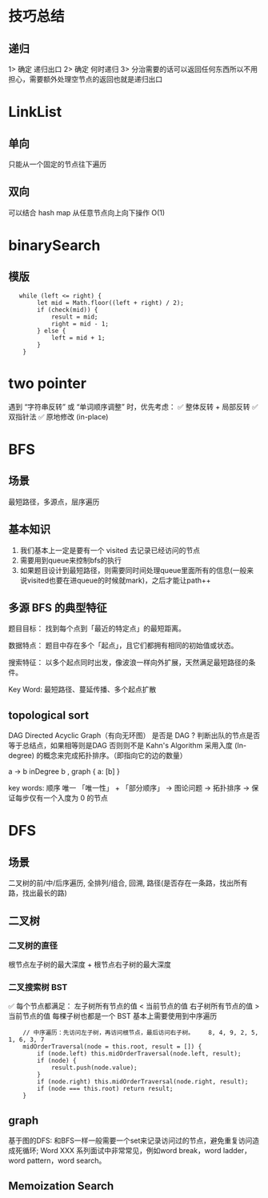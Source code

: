 # 技巧总结
## 递归
1> 确定 递归出口
2> 确定 何时递归
3> 分治需要的话可以返回任何东西所以不用担心，需要额外处理空节点的返回也就是递归出口

# LinkList

## 单向

只能从一个固定的节点往下遍历

## 双向

可以结合 hash map 从任意节点向上向下操作  O(1)

# binarySearch

## 模版

```
   while (left <= right) {
        let mid = Math.floor((left + right) / 2);
        if (check(mid)) {
            result = mid;
            right = mid - 1;
        } else {
            left = mid + 1;
        }
    }
```

# two pointer
遇到 “字符串反转” 或 “单词顺序调整” 时，优先考虑： ✅ 整体反转 + 局部反转
✅ 双指针法
✅ 原地修改 (in-place)

# BFS

## 场景
最短路径，多源点，层序遍历

## 基本知识
1. 我们基本上一定是要有一个 visited 去记录已经访问的节点
2. 需要用到queue来控制bfs的执行
3. 如果题目设计到最短路径，则需要同时间处理queue里面所有的信息(一般来说visited也要在进queue的时候就mark)，之后才能让path++

## 多源 BFS 的典型特征
题目目标： 找到每个点到「最近的特定点」的最短距离。

数据特点： 题目中存在多个「起点」，且它们都拥有相同的初始值或状态。

搜索特征： 以多个起点同时出发，像波浪一样向外扩展，天然满足最短路径的条件。

Key Word: 最短路径、蔓延传播、多个起点扩散

## topological sort
DAG Directed Acyclic Graph（有向无环图）
是否是 DAG ? 判断出队的节点是否等于总结点，如果相等则是DAG 否则则不是
Kahn's Algorithm 采用入度 (In-degree) 的概念来完成拓扑排序。（即指向它的边的数量）

a -> b inDegree b , graph { a: [b] }

key words: 顺序  唯一
「唯一性」 + 「部分顺序」 → 图论问题 → 拓扑排序 → 保证每步仅有一个入度为 0 的节点

# DFS

## 场景
二叉树的前/中/后序遍历, 全排列/组合, 回溯, 路径(是否存在一条路，找出所有路，找出最长的路)

## 二叉树

### 二叉树的直径
根节点左子树的最大深度 + 根节点右子树的最大深度

### 二叉搜索树 BST
✅ 每个节点都满足：
左子树所有节点的值 < 当前节点的值
右子树所有节点的值 > 当前节点的值
每棵子树也都是一个 BST
基本上需要使用到中序遍历
```
    // 中序遍历：先访问左子树，再访问根节点，最后访问右子树。    8, 4, 9, 2, 5, 1, 6, 3, 7
    midOrderTraversal(node = this.root, result = []) {
        if (node.left) this.midOrderTraversal(node.left, result);
        if (node) {
            result.push(node.value);
        }
        if (node.right) this.midOrderTraversal(node.right, result);
        if (node === this.root) return result;
    }
```

## graph

基于图的DFS: 和BFS一样一般需要一个set来记录访问过的节点，避免重复访问造成死循环;
Word XXX 系列面试中非常常见，例如word break，word ladder，word pattern，word search。

## Memoization Search
